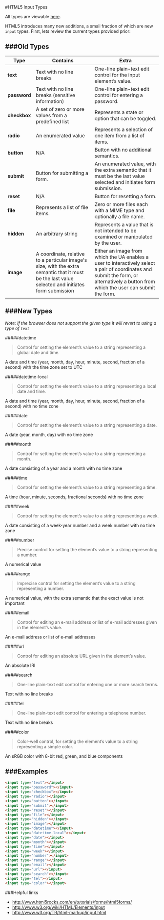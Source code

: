 #HTML5 Input Types

  All types are viewable [here](http://jsfiddle.net/ChaseWest/4pFmg/).

  HTML5 introduces many new additions, a small fraction of which are new `input` types. First, lets review the current types provided prior:

###Old Types
------



| Type  | Contains  | Extra | 
| ------------- | ------------- | ------------- |
| **text**  | Text with no line breaks  | One-line plain-text edit control for the input element’s value.  |
| **password**  | Text with no line breaks (sensitive information)  | One-line plain-text edit control for entering a password.  |
| **checkbox**  | A set of zero or more values from a predefined list  | Represents a state or option that can be toggled.  |
| **radio**  | An enumerated value  | Represents a selection of one item from a list of items.   |
| **button**  | N/A  | Button with no additional semantics.  |
| **submit**  | Button for submitting a form.  | An enumerated value, with the extra semantic that it must be the last value selected and initiates form submission.  |
| **reset**  | N/A  | Button for resetting a form.  |
| **file**  | Represents a list of file items.  | Zero or more files each with a MIME type and optionally a file name.  |
| **hidden**  | An arbitrary string  | Represents a value that is not intended to be examined or manipulated by the user.  |
| **image**  | A coordinate, relative to a particular image's size, with the extra semantic that it must be the last value selected and initiates form submission  | Either an image from which the UA enables a user to interactively select a pair of coordinates and submit the form, or alternatively a button from which the user can submit the form.  |



###New Types
------

*Note: If the browser does not support the given type it will revert to using a type of `text`*

#####datetime

> Control for setting the element’s value to a string representing a global date and time.

A date and time (year, month, day, hour, minute, second, fraction of a second) with the time zone set to UTC

#####datetime-local

> Control for setting the element’s value to a string representing a local date and time.

A date and time (year, month, day, hour, minute, second, fraction of a second) with no time zone

#####date

> Control for setting the element’s value to a string representing a date.

A date (year, month, day) with no time zone

#####month

> Control for setting the element’s value to a string representing a month.

A date consisting of a year and a month with no time zone

#####time

> Control for setting the element’s value to a string representing a time.

A time (hour, minute, seconds, fractional seconds) with no time zone

#####week

> Control for setting the element’s value to a string representing a week.

A date consisting of a week-year number and a week number with no time zone

#####number

> Precise control for setting the element’s value to a string representing a number.

A numerical value

#####range

> Imprecise control for setting the element’s value to a string representing a number.

A numerical value, with the extra semantic that the exact value is not important

#####email

> Control for editing an e-mail address or list of e-mail addresses given in the element’s value.

An e-mail address or list of e-mail addresses

#####url

> Control for editing an absolute URL given in the element’s value.

An absolute IRI

#####search

> One-line plain-text edit control for entering one or more search terms.

Text with no line breaks

#####tel

> One-line plain-text edit control for entering a telephone number.

Text with no line breaks

#####color

> Color-well control, for setting the element’s value to a string representing a simple color.

An sRGB color with 8-bit red, green, and blue components

###Examples
------

```html
<input type="text"></input>
<input type="password"></input>
<input type="checkbox"></input>
<input type="radio"></input>
<input type="button"></input>
<input type="submit"></input>
<input type="reset"></input>
<input type="file"></input>
<input type="hidden"></input>
<input type="image"></input>
<input type="datetime"></input>
<input type="datetime-local"></input>
<input type="date"></input>
<input type="month"></input>
<input type="time"></input>
<input type="week"></input>
<input type="number"></input>
<input type="range"></input>
<input type="email"></input>
<input type="url"></input>
<input type="search"></input>
<input type="tel"></input>
<input type="color"></input>
```

###Helpful links

- http://www.html5rocks.com/en/tutorials/forms/html5forms/
- http://www.w3.org/wiki/HTML/Elements/input
- http://www.w3.org/TR/html-markup/input.html
